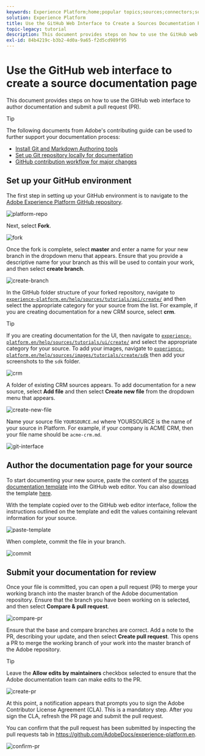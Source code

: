 ```yaml
---
keywords: Experience Platform;home;popular topics;sources;connectors;source connectors;sources sdk;sdk;SDK
solution: Experience Platform
title: Use the GitHub Web Interface to Create a Sources Documentation Page
topic-legacy: tutorial
description: This document provides steps on how to use the GitHub web interface to author documentation and submit a pull request (PR).
exl-id: 84b4219c-b3b2-4d0a-9a65-f2d5cd989f95
---
```

# Use the GitHub web interface to create a source documentation page

This document provides steps on how to use the GitHub web interface to author documentation and submit a pull request (PR).

>[!TIP]
>
>The following documents from Adobe's contributing guide can be used to further support your documentation process: <ul><li>[Install Git and Markdown Authoring tools](https://experienceleague.adobe.com/docs/contributor/contributor-guide/setup/install-tools.html?lang=en)</li><li>[Set up Git repository locally for documentation](https://experienceleague.adobe.com/docs/contributor/contributor-guide/setup/local-repo.html?lang=en)</li><li>[GitHub contribution workflow for major changes](https://experienceleague.adobe.com/docs/contributor/contributor-guide/setup/full-workflow.html?lang=en)</li></ul>

## Set up your GitHub environment

The first step in setting up your GitHub environment is to navigate to the [Adobe Experience Platform GitHub repository](https://github.com/AdobeDocs/experience-platform.en).

![platform-repo](../assets/platform-repo.png)

Next, select **Fork**.

![fork](../assets/fork.png)

Once the fork is complete, select **master** and enter a name for your new branch in the dropdown menu that appears. Ensure that you provide a descriptive name for your branch as this will be used to contain your work, and then select **create branch**.

![create-branch](../assets/create-branch.png)

In the GitHub folder structure of your forked repository, navigate to [`experience-platform.en/help/sources/tutorials/api/create/`](https://github.com/AdobeDocs/experience-platform.en/tree/main/help/sources/tutorials/api/create) and then select the appropriate category for your source from the list. For example, if you are creating documentation for a new CRM source, select **crm**.

>[!TIP]
>
>If you are creating documentation for the UI, then navigate to [`experience-platform.en/help/sources/tutorials/ui/create/`](https://github.com/AdobeDocs/experience-platform.en/tree/main/help/sources/tutorials/ui/create) and select the appropriate category for your source. To add your images, navigate to [`experience-platform.en/help/sources/images/tutorials/create/sdk`](https://github.com/AdobeDocs/experience-platform.en/tree/main/help/sources/images/tutorials/create) then add your screenshots to the `sdk` folder.

![crm](../assets/crm.png)

A folder of existing CRM sources appears. To add documentation for a new source, select **Add file** and then select **Create new file** from the dropdown menu that appears.

![create-new-file](../assets/create-new-file.png)

Name your source file `YOURSOURCE.md` where YOURSOURCE is the name of your source in Platform. For example, if your company is ACME CRM, then your file name should be `acme-crm.md`.

![git-interface](../assets/git-interface.png)

## Author the documentation page for your source

To start documenting your new source, paste the content of the [sources documentation template](./template.md) into the GitHub web editor. You can also download the template [here](../assets/api-template.zip).

With the template copied over to the GitHub web editor interface, follow the instructions outlined on the template and edit the values containing relevant information for your source.

![paste-template](../assets/paste-template.png)

When complete, commit the file in your branch.

![commit](../assets/commit.png)

## Submit your documentation for review

Once your file is committed, you can open a pull request (PR) to merge your working branch into the master branch of the Adobe documentation repository. Ensure that the branch you have been working on is selected, and then select **Compare & pull request**.

![compare-pr](../assets/compare-pr.png)

Ensure that the base and compare branches are correct. Add a note to the PR, describing your update, and then select **Create pull request**. This opens a PR to merge the working branch of your work into the master branch of the Adobe repository.

>[!TIP]
>
>Leave the **Allow edits by maintainers** checkbox selected to ensure that the Adobe documentation team can make edits to the PR.

![create-pr](../assets/create-pr.png)

At this point, a notification appears that prompts you to sign the Adobe Contributor License Agreement (CLA). This is a mandatory step. After you sign the CLA, refresh the PR page and submit the pull request.

You can confirm that the pull request has been submitted by inspecting the pull requests tab in https://github.com/AdobeDocs/experience-platform.en.

![confirm-pr](../assets/confirm-pr.png)
